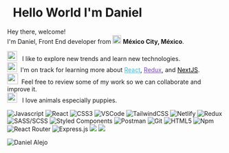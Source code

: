# &nbsp; Hello World I'm Daniel  <img src="https://media.giphy.com/media/hvRJCLFzcasrR4ia7z/giphy.gif" width="10px"/>

<p>Hey there, welcome!</br>
  I'm Daniel, Front End developer from <img src="https://media.giphy.com/media/ZB8XaD4SAR4AZ0Opm4/giphy.gif" width="20px"/> <b> México City, México</b>.</p> 

<img src="https://media.giphy.com/media/JZ40cnfnN11KycrvMF/giphy.gif" width="23px"/>  &nbsp;  I like to explore new trends and learn new technologies.\
<img src="https://media.giphy.com/media/ln7z2eWriiQAllfVcn/giphy.gif" width="23px"/>  &nbsp;I'm on track for learning more about <a style="color:#45b8d8" href="https://reactjs.org/" target="_blank"><u>React</u></a>, <a style="color:#764ABC" href="https://redux.js.org/" target="_blank"><u>Redux</u></a>, and <a style="color:#000000" href="https://nextjs.org/" target="_blank"><u>NextJS</u></a>.\
<img src="https://media.giphy.com/media/KzJkzjggfGN5Py6nkT/giphy.gif" width="25px"/> &nbsp;Feel free to review some of my work so we can collaborate and improve it.\
<img src="https://media.giphy.com/media/lv9hJHsMSLMYRnDgls/giphy.gif" width="23px"/>  &nbsp; I love animals especially puppies.
<br>
<p>
  <img alt="Javascript" src="https://img.shields.io/badge/javascript-%23323330.svg?style=for-the-badge&logo=javascript&logoColor=%23F7DF1E" />
  <img alt="React" src="https://img.shields.io/badge/react-%2320232a.svg?style=for-the-badge&logo=react&logoColor=%2361DAFB" />
  <img alt="CSS3" src="https://img.shields.io/badge/css3-%231572B6.svg?style=for-the-badge&logo=css3&logoColor=white" />
  <img alt="VSCode" src="https://img.shields.io/badge/Visual%20Studio%20Code-0078d7.svg?style=for-the-badge&logo=visual-studio-code&logoColor=white" />
  <img alt="TailwindCSS" src="https://img.shields.io/badge/tailwindcss-%2338B2AC.svg?style=for-the-badge&logo=tailwind-css&logoColor=white" />
  <img alt="Netlify" src="https://img.shields.io/badge/netlify-%23000000.svg?style=for-the-badge&logo=netlify&logoColor=#00C7B7" />
  <img alt="Redux" src="https://img.shields.io/badge/redux-%23593d88.svg?style=for-the-badge&logo=redux&logoColor=white" />
  <img alt="SASS/SCSS" src="https://img.shields.io/badge/SASS-hotpink.svg?style=for-the-badge&logo=SASS&logoColor=white" />
  <img alt="Styled Components" src="https://img.shields.io/badge/styled--components-DB7093?style=for-the-badge&logo=styled-components&logoColor=white" />
  <img alt="Postman" src="https://img.shields.io/badge/Postman-FF6C37?style=for-the-badge&logo=postman&logoColor=white" />
  <img alt="Git" src="https://img.shields.io/badge/git-%23F05033.svg?style=for-the-badge&logo=git&logoColor=white" />
  <img alt="HTML5" src="https://img.shields.io/badge/html5-%23E34F26.svg?style=for-the-badge&logo=html5&logoColor=white" />
  <img alt="Npm" src="https://img.shields.io/badge/NPM-%23000000.svg?style=for-the-badge&logo=npm&logoColor=white" />
  <img alt="React Router" src="https://img.shields.io/badge/React_Router-CA4245?style=for-the-badge&logo=react-router&logoColor=white" />
  <img alt="Express.js" src="https://img.shields.io/badge/express.js-%23404d59.svg?style=for-the-badge&logo=express&logoColor=%2361DAFB" />
  <img alt"MongoDB" src="https://img.shields.io/badge/MongoDB-%234ea94b.svg?style=for-the-badge&logo=mongodb&logoColor=white" />
  <img alt"Socket.io" src="https://img.shields.io/badge/Socket.io-black?style=for-the-badge&logo=socket.io&badgeColor=010101" />
</p>
<img src="https://github-readme-stats.vercel.app/api?username=daniel-alejober&show_icons=true&theme=radical" alt="Daniel Alejo"/>



